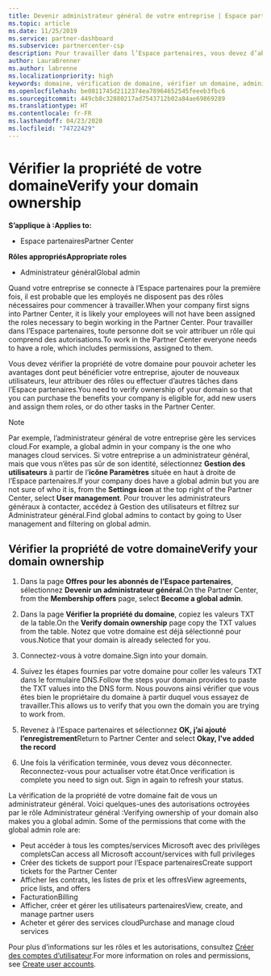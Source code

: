 ```yaml
---
title: Devenir administrateur général de votre entreprise | Espace partenaires
ms.topic: article
ms.date: 11/25/2019
ms.service: partner-dashboard
ms.subservice: partnercenter-csp
description: Pour travailler dans l’Espace partenaires, vous devez d’abord vérifier la propriété de votre domaine. Découvrez comment procéder et comment devenir un administrateur général qui peut ajouter des utilisateurs.
author: LauraBrenner
ms.author: labrenne
ms.localizationpriority: high
keywords: domaine, vérification de domaine, vérifier un domaine, administrateur général, rôles d’utilisateur, autorisations
ms.openlocfilehash: be0811745d2112374ea78964652545feeeb3fbc6
ms.sourcegitcommit: 449cb8c32880217ad7543712b02a84ae69869289
ms.translationtype: HT
ms.contentlocale: fr-FR
ms.lasthandoff: 04/23/2020
ms.locfileid: "74722429"
---
```

# <a name="verify-your-domain-ownership"></a><span data-ttu-id="31d3a-105">Vérifier la propriété de votre domaine</span><span class="sxs-lookup"><span data-stu-id="31d3a-105">Verify your domain ownership</span></span>

<span data-ttu-id="31d3a-106">**S’applique à :**</span><span class="sxs-lookup"><span data-stu-id="31d3a-106">**Applies to:**</span></span>

- <span data-ttu-id="31d3a-107">Espace partenaires</span><span class="sxs-lookup"><span data-stu-id="31d3a-107">Partner Center</span></span>

<span data-ttu-id="31d3a-108">**Rôles appropriés**</span><span class="sxs-lookup"><span data-stu-id="31d3a-108">**Appropriate roles**</span></span>

- <span data-ttu-id="31d3a-109">Administrateur général</span><span class="sxs-lookup"><span data-stu-id="31d3a-109">Global admin</span></span>

<span data-ttu-id="31d3a-110">Quand votre entreprise se connecte à l’Espace partenaires pour la première fois, il est probable que les employés ne disposent pas des rôles nécessaires pour commencer à travailler.</span><span class="sxs-lookup"><span data-stu-id="31d3a-110">When your company first signs into Partner Center, it is likely your employees will not have been assigned the roles necessary to begin working in the Partner Center.</span></span> <span data-ttu-id="31d3a-111">Pour travailler dans l’Espace partenaires, toute personne doit se voir attribuer un rôle qui comprend des autorisations.</span><span class="sxs-lookup"><span data-stu-id="31d3a-111">To work in the Partner Center everyone needs to have a role, which includes permissions, assigned to them.</span></span>  

<span data-ttu-id="31d3a-112">Vous devez vérifier la propriété de votre domaine pour pouvoir acheter les avantages dont peut bénéficier votre entreprise, ajouter de nouveaux utilisateurs, leur attribuer des rôles ou effectuer d’autres tâches dans l’Espace partenaires.</span><span class="sxs-lookup"><span data-stu-id="31d3a-112">You need to verify ownership of your domain so that you can purchase the benefits your company is eligible for, add new users and assign them roles, or do other tasks in the Partner Center.</span></span> 

>[!Note]
><span data-ttu-id="31d3a-113">Par exemple, l’administrateur général de votre entreprise gère les services cloud.</span><span class="sxs-lookup"><span data-stu-id="31d3a-113">For example, a global admin in your company is the one who manages cloud services.</span></span> <span data-ttu-id="31d3a-114">Si votre entreprise a un administrateur général, mais que vous n’êtes pas sûr de son identité, sélectionnez **Gestion des utilisateurs** à partir de l’**icône Paramètres** située en haut à droite de l’Espace partenaires.</span><span class="sxs-lookup"><span data-stu-id="31d3a-114">If your company does have a global admin but you are not sure of who it is, from the **Settings icon** at the top right of the Partner Center, select **User management**.</span></span> <span data-ttu-id="31d3a-115">Pour trouver les administrateurs généraux à contacter, accédez à Gestion des utilisateurs et filtrez sur Administrateur général.</span><span class="sxs-lookup"><span data-stu-id="31d3a-115">Find global admins to contact by going to User management and filtering on global admin.</span></span>

## <a name="verify-your-domain-ownership"></a><span data-ttu-id="31d3a-116">Vérifier la propriété de votre domaine</span><span class="sxs-lookup"><span data-stu-id="31d3a-116">Verify your domain ownership</span></span>

1. <span data-ttu-id="31d3a-117">Dans la page **Offres pour les abonnés de l’Espace partenaires**, sélectionnez **Devenir un administrateur général**.</span><span class="sxs-lookup"><span data-stu-id="31d3a-117">On the Partner Center, from the **Membership offers** page, select **Become a global admin**.</span></span> 

2. <span data-ttu-id="31d3a-118">Dans la page **Vérifier la propriété du domaine**, copiez les valeurs TXT de la table.</span><span class="sxs-lookup"><span data-stu-id="31d3a-118">On the **Verify domain ownership** page copy the TXT values from the table.</span></span> <span data-ttu-id="31d3a-119">Notez que votre domaine est déjà sélectionné pour vous.</span><span class="sxs-lookup"><span data-stu-id="31d3a-119">Notice that your domain is already selected for you.</span></span>

3. <span data-ttu-id="31d3a-120">Connectez-vous à votre domaine.</span><span class="sxs-lookup"><span data-stu-id="31d3a-120">Sign into your domain.</span></span> 

4. <span data-ttu-id="31d3a-121">Suivez les étapes fournies par votre domaine pour coller les valeurs TXT dans le formulaire DNS.</span><span class="sxs-lookup"><span data-stu-id="31d3a-121">Follow the steps your domain provides to paste the TXT values into the DNS form.</span></span>  <span data-ttu-id="31d3a-122">Nous pouvons ainsi vérifier que vous êtes bien le propriétaire du domaine à partir duquel vous essayez de travailler.</span><span class="sxs-lookup"><span data-stu-id="31d3a-122">This allows us to verify that you own the domain you are trying to work from.</span></span>

5. <span data-ttu-id="31d3a-123">Revenez à l’Espace partenaires et sélectionnez **OK, j’ai ajouté l’enregistrement**</span><span class="sxs-lookup"><span data-stu-id="31d3a-123">Return to Partner Center and select **Okay, I've added the record**</span></span>

6. <span data-ttu-id="31d3a-124">Une fois la vérification terminée, vous devez vous déconnecter. Reconnectez-vous pour actualiser votre état.</span><span class="sxs-lookup"><span data-stu-id="31d3a-124">Once verification is complete you need to sign out. Sign in again to refresh your status.</span></span> 

<span data-ttu-id="31d3a-125">La vérification de la propriété de votre domaine fait de vous un administrateur général. Voici quelques-unes des autorisations octroyées par le rôle Administrateur général :</span><span class="sxs-lookup"><span data-stu-id="31d3a-125">Verifying ownership of your domain also makes you a global admin. Some of the permissions that come with the global admin role are:</span></span>

- <span data-ttu-id="31d3a-126">Peut accéder à tous les comptes/services Microsoft avec des privilèges complets</span><span class="sxs-lookup"><span data-stu-id="31d3a-126">Can access all Microsoft account/services with full privileges</span></span> 
- <span data-ttu-id="31d3a-127">Créer des tickets de support pour l’Espace partenaires</span><span class="sxs-lookup"><span data-stu-id="31d3a-127">Create support tickets for the Partner Center</span></span>
- <span data-ttu-id="31d3a-128">Afficher les contrats, les listes de prix et les offres</span><span class="sxs-lookup"><span data-stu-id="31d3a-128">View agreements, price lists, and offers</span></span>
- <span data-ttu-id="31d3a-129">Facturation</span><span class="sxs-lookup"><span data-stu-id="31d3a-129">Billing</span></span>
- <span data-ttu-id="31d3a-130">Afficher, créer et gérer les utilisateurs partenaires</span><span class="sxs-lookup"><span data-stu-id="31d3a-130">View, create, and manage partner users</span></span>
- <span data-ttu-id="31d3a-131">Acheter et gérer des services cloud</span><span class="sxs-lookup"><span data-stu-id="31d3a-131">Purchase and manage cloud services</span></span>

<span data-ttu-id="31d3a-132">Pour plus d’informations sur les rôles et les autorisations, consultez [Créer des comptes d’utilisateur](create-user-accounts-and-set-permissions.md).</span><span class="sxs-lookup"><span data-stu-id="31d3a-132">For more information on roles and permissions, see [Create user accounts](create-user-accounts-and-set-permissions.md).</span></span> 